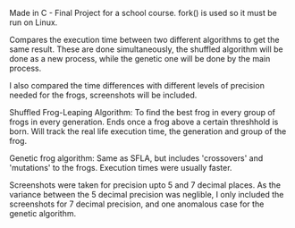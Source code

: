 Made in C - Final Project for a school course.
fork() is used so it must be run on Linux.

Compares the execution time between two different algorithms to get the same result.
These are done simultaneously, the shuffled algorithm will be done as a new process, while the genetic one will be done by the main process.

I also compared the time differences with different levels of precision needed for the frogs, screenshots will be included.

Shuffled Frog-Leaping Algorithm:
To find the best frog in every group of frogs in every generation.
Ends once a frog above a certain threshhold is born.
Will track the real life execution time, the generation and group of the frog.

Genetic frog algorithm: 
Same as SFLA, but includes 'crossovers' and 'mutations' to the frogs.
Execution times were usually faster.


Screenshots were taken for precision upto 5 and 7 decimal places. As the variance between the 5 decimal precision was neglible, I only included the screenshots for 7 decimal precision, and one anomalous case for the genetic algorithm.
